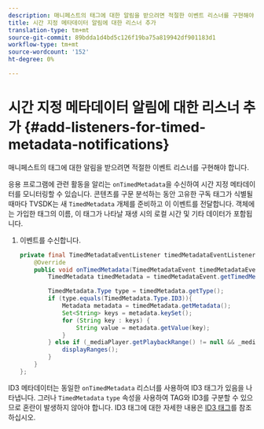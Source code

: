 ```yaml
---
description: 매니페스트의 태그에 대한 알림을 받으려면 적절한 이벤트 리스너를 구현해야 합니다.
title: 시간 지정 메타데이터 알림에 대한 리스너 추가
translation-type: tm+mt
source-git-commit: 89bdda1d4bd5c126f19ba75a819942df901183d1
workflow-type: tm+mt
source-wordcount: '152'
ht-degree: 0%

---
```



# 시간 지정 메타데이터 알림에 대한 리스너 추가 {#add-listeners-for-timed-metadata-notifications}

매니페스트의 태그에 대한 알림을 받으려면 적절한 이벤트 리스너를 구현해야 합니다.

응용 프로그램에 관련 활동을 알리는 `onTimedMetadata`을 수신하여 시간 지정 메타데이터를 모니터링할 수 있습니다. 콘텐츠를 구문 분석하는 동안 고유한 구독 태그가 식별될 때마다 TVSDK는 새 `TimedMetadata` 개체를 준비하고 이 이벤트를 전달합니다. 객체에는 가입한 태그의 이름, 이 태그가 나타날 재생 시의 로컬 시간 및 기타 데이터가 포함됩니다.

1. 이벤트를 수신합니다.

   ```java
   private final TimedMetadataEventListener timedMetadataEventListener = new TimedMetadataEventListener() { 
       @Override 
       public void onTimedMetadata(TimedMetadataEvent timedMetadataEvent) { 
           TimedMetadata timedMetadata = timedMetadataEvent.getTimedMetadata(); 
   
           TimedMetadata.Type type = timedMetadata.getType(); 
           if (type.equals(TimedMetadata.Type.ID3)){ 
               Metadata metadata = timedMetadata.getMetadata(); 
               Set<String> keys = metadata.keySet(); 
               for (String key : keys) { 
                   String value = metadata.getValue(key); 
               } 
           } else if (_mediaPlayer.getPlaybackRange() != null && _mediaPlayer.getPlaybackRange().getDuration() > 0) { 
               displayRanges(); 
           } 
       } 
   }; 
   ```

ID3 메타데이터는 동일한 `onTimedMetadata` 리스너를 사용하여 ID3 태그가 있음을 나타냅니다. 그러나 `TimedMetadata` `type` 속성을 사용하여 TAG와 ID3를 구분할 수 있으므로 혼란이 발생하지 않아야 합니다. ID3 태그에 대한 자세한 내용은 [ID3 태그](../../content-playback-options/t-psdk-android-2.7-id3-metadata-retrieve.md)를 참조하십시오.